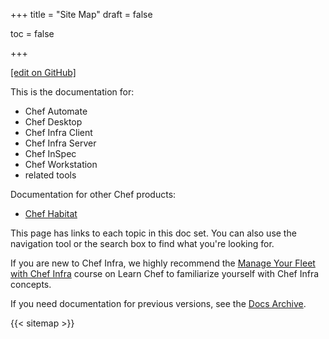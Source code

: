 +++
title = "Site Map"
draft = false

toc = false

+++

[\[edit on GitHub\]](https://github.com/chef/chef-web-docs/blob/master/content/sitemap.md)

This is the documentation for:

-   Chef Automate
-   Chef Desktop
-   Chef Infra Client
-   Chef Infra Server
-   Chef InSpec
-   Chef Workstation
-   related tools

Documentation for other Chef products:

-   [Chef Habitat](https://www.habitat.sh/docs/)

This page has links to each topic in this doc set. You can also use the
navigation tool or the search box to find what you're looking for.

If you are new to Chef Infra, we highly recommend the [Manage Your Fleet with
Chef Infra](https://learn.chef.io/courses/course-v1:chef+Infra101+perpetual/about)
course on Learn Chef to familiarize yourself with Chef Infra concepts.

If you need documentation for previous versions, see the [Docs
Archive](https://docs-archive.chef.io).

{{< sitemap >}}
